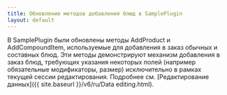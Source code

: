```yaml
---
title: Обновление методов добавления блюд в SamplePlugin
layout: default
---
```


В SamplePlugin были обновлены методы AddProduct и AddCompoundItem, используемые для добавления в заказ обычных и составных блюд. Эти методы демонстрируют механизм добавления в заказ блюд, требующих указания некоторых полей (например обязательные модификаторы, размер) исключительно в рамках текущей сессии редактирования. Подробнее см. [Редактирование данных]({{ site.baseurl }}/v6/ru/Data editing.html).
